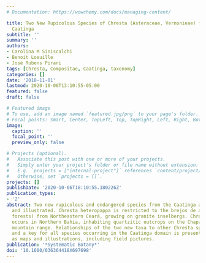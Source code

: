 ```yaml
---
# Documentation: https://wowchemy.com/docs/managing-content/

title: Two New Rupicolous Species of Chresta (Asteraceae, Vernonieae) from the Brazilian
  Caatinga
subtitle: ''
summary: ''
authors:
- Carolina M Siniscalchi
- Benoit Loeuille
- José Rubens Pirani
tags: [Chresta, Compositae, Caatinga, taxonomy]
categories: []
date: '2018-11-01'
lastmod: 2020-10-06T13:10:55-05:00
featured: false
draft: false

# Featured image
# To use, add an image named `featured.jpg/png` to your page's folder.
# Focal points: Smart, Center, TopLeft, Top, TopRight, Left, Right, BottomLeft, Bottom, BottomRight.
image:
  caption: ''
  focal_point: ''
  preview_only: false

# Projects (optional).
#   Associate this post with one or more of your projects.
#   Simply enter your project's folder or file name without extension.
#   E.g. `projects = ["internal-project"]` references `content/project/deep-learning/index.md`.
#   Otherwise, set `projects = []`.
projects: []
publishDate: '2020-10-06T18:10:55.180226Z'
publication_types:
- '2'
abstract: Two new rupicolous and endangered species from the Caatinga are described
  and illustrated. Chresta heteropappa is restricted to the brejos de altitude (montane
  forests) from Northeastern Ceará, growing on granite inselbergs. Chresta subverticillata
  occurs in Northern Bahia, inhabiting quartzitic outcrops on the Chapada Diamantina
  mountain range. Relationships of the two new taxa to other Chresta species are discussed,
  and a key for all species occurring in the Caatinga domain is presented, as well
  as maps and illustrations, including field pictures.
publication: '*Systematic Botany*'
doi: '10.1600/036364418X697698'
---
```

